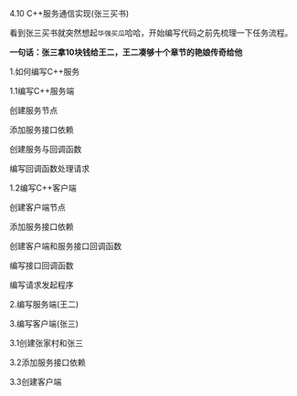 4.10 C++服务通信实现(张三买书)

看到张三买书就突然想起`华强买瓜`哈哈，开始编写代码之前先梳理一下任务流程。

**一句话：张三拿10块钱给王二，王二凑够十个章节的艳娘传奇给他**

1.如何编写C++服务

1.1编写C++服务端

创建服务节点

添加服务接口依赖

创建服务与回调函数

编写回调函数处理请求

1.2编写C++客户端

创建客户端节点

添加服务接口依赖

创建客户端和服务接口回调函数

编写接口回调函数

编写请求发起程序

2.编写服务端(王二)

3.编写客户端(张三)

3.1创建张家村和张三

3.2添加服务接口依赖

3.3创建客户端



